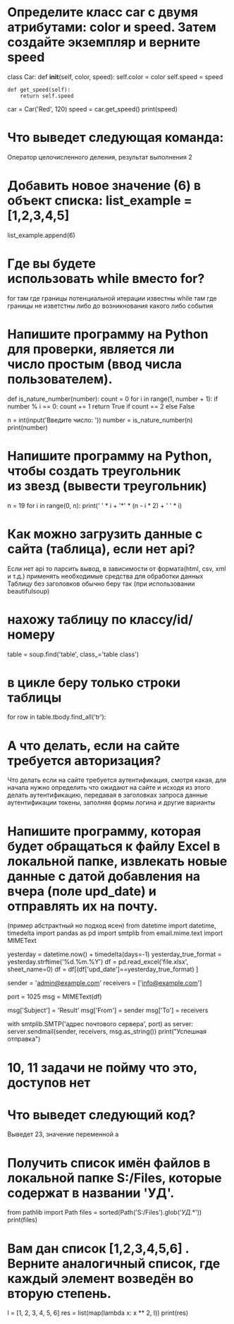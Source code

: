 # Определите класс car с двумя атрибутами: color и speed. Затем создайте экземпляр и верните speed
class Car:
    def __init__(self, color, speed):
        self.color = color
        self.speed = speed

    def get_speed(self):
        return self.speed


car = Car('Red', 120)
speed = car.get_speed()
print(speed)


# Что выведет следующая команда:
Оператор целочисленного деления, результат выполнения 2

# Добавить новое значение (6) в объект списка:  list_example = [1,2,3,4,5] 
list_example.append(6)

# Где вы будете использовать while вместо for?
for там где границы потенциальной итерации известны
while там где границы не изветстны либо до возникнования какого либо события

# Напишите программу на Python для проверки, является ли число простым (ввод числа пользователем). 
def is_nature_number(number):
    count = 0
    for i in range(1, number + 1):
        if number % i == 0:
            count += 1
    return True if count == 2 else False

n = int(input('Введите число: '))
number = is_nature_number(n)
print(number)

# Напишите программу на Python, чтобы создать треугольник из звезд (вывести треугольник)
n = 19
for i in range(0, n):
    print(' ' * i + '*' * (n - i * 2) + ' ' * i)
	
	
# Как можно загрузить данные с сайта (таблица), если нет api?
Если нет api то парсить вывод, в зависимости от формата(html, csv, xml и т.д.) применять необходимые средства для обработки данных	
Таблицу без заголовков обычно беру так (при использовании beautifulsoup)

# нахожу таблицу по классу/id/номеру
table = soup.find('table', class_='table class')
# в цикле беру только строки таблицы
for row in table.tbody.find_all('tr'): 

# А что делать, если на сайте требуется авторизация?
Что делать если на сайте требуется аутентификация, смотря какая, для начала нужно определить
что ожидают на сайте и исходя из этого делать аутентификацию, передавая в заголовках запроса данные аутентификации токены, 
заполняя формы логина и другие варианты


# Напишите программу, которая будет обращаться к файлу Excel в локальной папке, извлекать новые данные с датой добавления на вчера (поле upd_date) и отправлять их на почту.
(пример абстрактный но подход ясен)
from datetime import datetime, timedelta
import pandas as pd
import smtplib
from email.mime.text import MIMEText

yesterday = datetime.now() + timedelta(days=-1)
yesterday_true_format = yesterday.strftime('%d.%m.%Y')
df = pd.read_excel('file.xlsx', sheet_name=0)
df = df[(df['upd_date']==yesterday_true_format) ]

sender = 'admin@example.com'
receivers = ['info@example.com']

port = 1025
msg = MIMEText(df)

msg['Subject'] = 'Result'
msg['From'] = sender
msg['To'] = receivers

with smtplib.SMTP('адрес почтового сервера', port) as server:
    server.sendmail(sender, receivers, msg.as_string())
    print("Успешная отправка")
	
	
	
	
# 10, 11 задачи не пойму что это, доступов нет


# Что выведет следующий код? 	
Выведет 23, значение переменной а


# Получить список имён файлов в локальной папке S:/Files, которые содержат в названии 'УД'.
from pathlib import Path
files = sorted(Path('S:/Files').glob('*УД*.*'))
print(files)

# Вам дан список [1,2,3,4,5,6] . Верните аналогичный список, где каждый элемент возведён во вторую степень.
l = [1, 2, 3, 4, 5, 6]
res = list(map(lambda x: x ** 2, l))
print(res)
